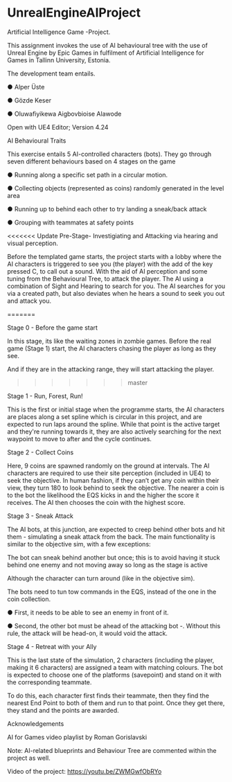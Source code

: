 # UnrealEngineAIProject

 Artificial Intelligence Game -Project.
 
This assignment invokes the use of AI behavioural tree with the use of Unreal Engine by Epic
Games in fulfilment of ​Artificial Intelligence for Games ​in Tallinn University, Estonia.

The development team entails.

● Alper Üste

● Gözde Keser

● Oluwafiyikewa Aigbovbioise Alawode

Open with UE4 Editor; Version 4.24

AI Behavioural Traits

This exercise entails 5 AI-controlled characters (bots). They go through seven different behaviours based on 4 stages on the game

● Running along a specific set path in a circular motion.

● Collecting objects (represented as coins) randomly generated in the level area

● Running up to behind each other to try landing a sneak/back attack

● Grouping with teammates at safety points

<<<<<<< Update
Pre-Stage- Investigiating and  Attacking via hearing and visual perception. 

Before the templated game starts, the project starts with a lobby where the AI characters is triggered to see you (the player) with the add of the key pressed C, to call out a sound. With the aid of AI perception and some tuning from the Behavioural Tree, to attack the player. The AI using a combination of Sight and Hearing to search for you. The AI searches for you via a created path, but also deviates when he hears a sound to seek you out and attack you. 

=======

Stage 0 - Before the game start

In this stage, its like the waiting zones in zombie games. Before the real game (Stage 1) start, the AI characters chasing the player as long as they see.

And if they are in the attacking range, they will start attacking the player.
>>>>>>> master

Stage 1 - Run, Forest, Run!

This is the first or initial stage when the programme starts, the AI characters are places along a set spline which is circular in this project, and are expected to run laps around the spline. While that point is the active target and they're running towards it, they are also actively searching for the next waypoint to move to after and the cycle continues.

Stage 2 - Collect Coins

Here, 9 coins are spawned randomly on the ground at intervals. The AI characters are required to use their site perception (included in UE4) to seek the objective.
In human fashion, if they can’t get any coin within their view, they turn 180 to look behind to seek the objective. The nearer a coin is to the bot the likelihood the EQS kicks in and the higher the score it receives. The AI then chooses the coin with the highest score.

Stage 3 - Sneak Attack

The AI bots, at this junction, are expected to creep behind other bots and hit them - simulating a sneak attack from the back. The main functionality is similar to the objective sim, with a few exceptions:

 The bot can sneak behind another but once; this is to avoid having it stuck behind one enemy and not moving away so long as the stage is active

Although the character can turn around (like in the objective sim).

The bots need to tun tow commands in the EQS, instead of the one in the coin collection.

● First, it needs to be able to see an enemy in front of it.

● Second, the other bot must be ahead of the attacking bot -. Without this rule, the attack
will be head-on, it would void the attack.

Stage 4 - Retreat with your Ally

This is the last state of the simulation, 2 characters (including the player, making it 6 characters) are assigned a team with matching colours. The bot is expected to choose one of the platforms (savepoint) and stand on it with the corresponding teammate.

To do this, each character first finds their teammate, then they find the nearest End Point to both of them and run to that point. Once they get there, they stand and the points are awarded.

Acknowledgements

AI for Games video playlist by Roman Gorislavski

Note: AI-related blueprints and Behaviour Tree are commented within the project as well.

Video of the project: https://youtu.be/ZWMGwfObRYo
